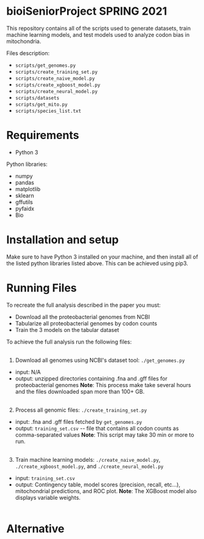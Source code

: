 # bioiSeniorProject SPRING 2021

This repository contains all of the scripts used to generate datasets, train machine learning models, and test models used to analyze codon bias in mitochondria. 

Files description:
* `scripts/get_genomes.py`
* `scripts/create_training_set.py`
* `scripts/create_naive_model.py`
* `scripts/create_xgboost_model.py`
* `scripts/create_neural_model.py`
* `scripts/datasets`
* `scripts/get_mito.py`
* `scripts/species_list.txt`

# Requirements
* Python 3

Python libraries:
* numpy
* pandas
* matplotlib
* sklearn
* gffutils
* pyfaidx
* Bio

# Installation and setup
Make sure to have Python 3 installed on your machine, and then install all of the listed python libraries listed above. This can be achieved using pip3.

# Running Files
To recreate the full analysis described in the paper you must:
* Download all the proteobacterial genomes from NCBI
* Tabularize all proteobacterial genomes by codon counts
* Train the 3 models on the tabular dataset

To achieve the full analysis run the following files: 
<br/><br/> 
1. Download all genomes using NCBI's dataset tool: `./get_genomes.py`
* input: N/A
* output: unzipped directories containing .fna and .gff files for proteobacterial genomes
**Note**: This process make take several hours and the files downloaded span more than 100+ GB.
<br/><br/>
2. Process all genomic files: `./create_training_set.py`
* input: .fna and .gff files fetched by `get_genomes.py`
* output: `training_set.csv` -- file that contains all codon counts as comma-separated values
**Note**: This script may take 30 min or more to run.
<br/><br/>
3. Train machine learning models: `./create_naive_model.py`, `./create_xgboost_model.py`, and `./create_neural_model.py`
* input: `training_set.csv`
* output: Contingency table, model scores (precision, recall, etc...), mitochondrial predictions, and ROC plot.
**Note**: The XGBoost model also displays variable weights.
<br/><br/>
# Alternative


